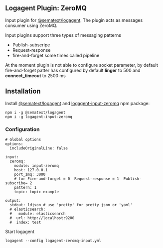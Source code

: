 ## Logagent Plugin: ZeroMQ

Input plugin for [@sematext/logagent](http://sematext.com/logagent/). The plugin acts as messages consumer using ZeroMQ.


Input plugins support three types of messaging patterns
 
 * Publish-subscripe
 * Request-response
 * fire-and-forget some times called pipeline


At the moment plugin is not able to configure socket parameter, by default fire-and-forget patter has configured by default **linger** to 500 and **connect_timeout** to 2500 ms

## Installation 

Install [@sematext/logagent](https://www.npmjs.com/package/@sematext/logagent) and [logagent-input-zeromq](https://www.npmjs.com/package/logagent-input-zeromq) npm package: 

```
npm i -g @sematext/logagent 
npm i -g logagent-input-zeromq
```
 
### Configuration

```
# Global options
options:
  includeOriginalLine: false

input:
  zeromq: 
    module: input-zeromq
    host: 127.0.0.1
    port_zmq: 3000
    # for Fire-and-forget = 0  Request-response = 1  Publish-subscribe= 2
    pattern: 1
    topic: topic-example

output:
  stdout: ldjson # use 'pretty' for pretty json or 'yaml' 
  # elasticsearch: 
  #   module: elasticsearch
  #  url: http://localhost:9200
  #  index: test

```

Start logagent

```
logagent --config logagent-zeromq-input.yml
```
